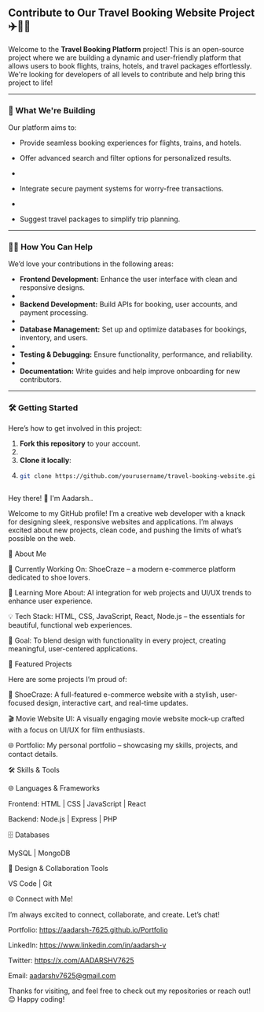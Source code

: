 ## Contribute to Our Travel Booking Website Project ✈️🚆🏨

Welcome to the **Travel Booking Platform** project! This is an open-source project where we are building a dynamic and user-friendly platform that allows users to book flights, trains, hotels, and travel packages effortlessly. We're looking for developers of all levels to contribute and help bring this project to life!

---

### 🚀 What We're Building

Our platform aims to:

- Provide seamless booking experiences for flights, trains, and hotels.

- Offer advanced search and filter options for personalized results.
- 
- Integrate secure payment systems for worry-free transactions.
- 
- Suggest travel packages to simplify trip planning.

---

### 👩‍💻 How You Can Help
We’d love your contributions in the following areas:

- **Frontend Development:** Enhance the user interface with clean and responsive designs.
- 
- **Backend Development:** Build APIs for booking, user accounts, and payment processing.
- 
- **Database Management:** Set up and optimize databases for bookings, inventory, and users.
- 
- **Testing & Debugging:** Ensure functionality, performance, and reliability.
- 
- **Documentation:** Write guides and help improve onboarding for new contributors.

---

### 🛠️ Getting Started

Here’s how to get involved in this project:

1. **Fork this repository** to your account.
2. 
3. **Clone it locally**:
4. 
   ```bash
   git clone https://github.com/yourusername/travel-booking-website.git



Hey there! 👋 I'm Aadarsh..

Welcome to my GitHub profile! I’m a creative web developer with a knack for designing sleek, responsive websites and applications. I’m always excited about new projects, clean code, and pushing the limits of what’s possible on the web.

🎨 About Me

🚀 Currently Working On: ShoeCraze – a modern e-commerce platform dedicated to shoe lovers.

🌱 Learning More About: AI integration for web projects and UI/UX trends to enhance user experience.

💡 Tech Stack: HTML, CSS, JavaScript, React, Node.js – the essentials for beautiful, functional web experiences.

🎯 Goal: To blend design with functionality in every project, creating meaningful, user-centered applications.



💼 Featured Projects

Here are some projects I’m proud of:

🌟 ShoeCraze: A full-featured e-commerce website with a stylish, user-focused design, interactive cart, and real-time updates.

🎬 Movie Website UI: A visually engaging movie website mock-up crafted with a focus on UI/UX for film enthusiasts.

🌐 Portfolio: My personal portfolio – showcasing my skills, projects, and contact details.

🛠️ Skills & Tools

🌐 Languages & Frameworks

Frontend: HTML | CSS | JavaScript | React

Backend: Node.js | Express | PHP

🗄️ Databases

MySQL | MongoDB

🎨 Design & Collaboration Tools

VS Code | Git



🌐 Connect with Me!

I’m always excited to connect, collaborate, and create. Let’s chat!

Portfolio: https://aadarsh-7625.github.io/Portfolio

LinkedIn: https://www.linkedin.com/in/aadarsh-v

Twitter: https://x.com/AADARSHV7625

Email: aadarshv7625@gmail.com

Thanks for visiting, and feel free to check out my repositories or reach out! 😊 Happy coding!
